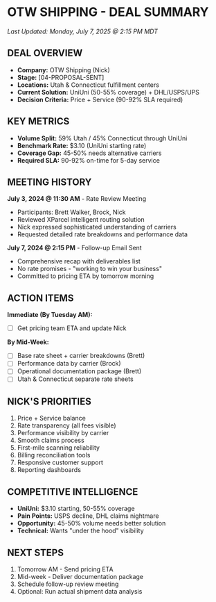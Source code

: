 # OTW SHIPPING - DEAL SUMMARY
*Last Updated: Monday, July 7, 2025 @ 2:15 PM MDT*

## DEAL OVERVIEW
- **Company:** OTW Shipping (Nick)
- **Stage:** [04-PROPOSAL-SENT]
- **Locations:** Utah & Connecticut fulfillment centers
- **Current Solution:** UniUni (50-55% coverage) + DHL/USPS/UPS
- **Decision Criteria:** Price + Service (90-92% SLA required)

## KEY METRICS
- **Volume Split:** 59% Utah / 45% Connecticut through UniUni
- **Benchmark Rate:** $3.10 (UniUni starting rate)
- **Coverage Gap:** 45-50% needs alternative carriers
- **Required SLA:** 90-92% on-time for 5-day service

## MEETING HISTORY
**July 3, 2024 @ 11:30 AM** - Rate Review Meeting
- Participants: Brett Walker, Brock, Nick
- Reviewed XParcel intelligent routing solution
- Nick expressed sophisticated understanding of carriers
- Requested detailed rate breakdowns and performance data

**July 7, 2024 @ 2:15 PM** - Follow-up Email Sent
- Comprehensive recap with deliverables list
- No rate promises - "working to win your business"
- Committed to pricing ETA by tomorrow morning

## ACTION ITEMS
**Immediate (By Tuesday AM):**
- [ ] Get pricing team ETA and update Nick

**By Mid-Week:**
- [ ] Base rate sheet + carrier breakdowns (Brett)
- [ ] Performance data by carrier (Brock)
- [ ] Operational documentation package (Brett)
- [ ] Utah & Connecticut separate rate sheets

## NICK'S PRIORITIES
1. Price + Service balance
2. Rate transparency (all fees visible)
3. Performance visibility by carrier
4. Smooth claims process
5. First-mile scanning reliability
6. Billing reconciliation tools
7. Responsive customer support
8. Reporting dashboards

## COMPETITIVE INTELLIGENCE
- **UniUni:** $3.10 starting, 50-55% coverage
- **Pain Points:** USPS decline, DHL claims nightmare
- **Opportunity:** 45-50% volume needs better solution
- **Technical:** Wants "under the hood" visibility

## NEXT STEPS
1. Tomorrow AM - Send pricing ETA
2. Mid-week - Deliver documentation package
3. Schedule follow-up review meeting
4. Optional: Run actual shipment data analysis